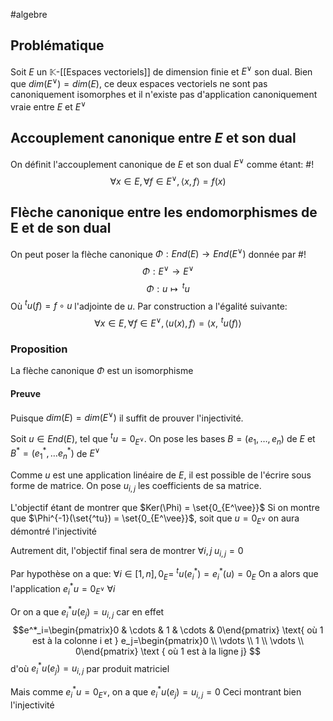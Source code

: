 #algebre 

## Problématique
Soit $E$ un $\mathbb K$-[[Espaces vectoriels]] de dimension finie et $E^\vee$ son dual. Bien que $dim(E^\vee) = dim(E)$, ce deux espaces vectoriels ne sont pas canoniquement isomorphes et il n'existe pas d'application canoniquement vraie entre $E$ et $E^\vee$

## Accouplement canonique entre $E$ et son dual
On définit l'accouplement canonique de $E$ et son dual $E^\vee$ comme étant: #!
$$\forall x \in E, \forall f\in E^\vee, \langle x , f\rangle = f(x)$$
<!--ID: 1709993834147-->


## Flèche canonique entre les endomorphismes de E et de son dual
On peut poser la flèche canonique $\Phi: End(E) \to End(E^\vee)$ donnée par #!
$$\Phi: E^\vee \to E^\vee$$
$$\Phi: u \mapsto\,^tu$$
Où $^tu(f) = f \circ u$  l'adjointe de $u$.
Par construction a l'égalité suivante:
$$\forall x \in E, \forall f \in E^\vee, \langle u(x), f\rangle = \langle x,\, ^tu(f)\rangle$$
<!--ID: 1709993834151-->

### Proposition
La flèche canonique $\Phi$ est un isomorphisme

#### Preuve
Puisque $dim(E) = dim(E^\vee)$ il suffit de prouver l'injectivité.

Soit $u \in End(E)$, tel que $^tu=0_{E^\vee}$. 
On pose les bases $B = (e_1, \dots, e_n)$ de $E$ et $B^* = (e^*_1, \dots e^*_n)$ de $E^\vee$

Comme $u$ est une application linéaire de $E$, il est possible de l'écrire sous forme de matrice.
On pose $u_{i,j}$ les coefficients de sa matrice.

L'objectif étant de montrer que $Ker(\Phi) = \set{0_{E^\vee}}$
Si on montre que $\Phi^{-1}(\set{^tu}) = \set{0_{E^\vee}}$, soit que $u = 0_{E^\vee}$ on aura démontré l'injectivité

Autrement dit, l'objectif final sera de montrer $\forall i, j \; u_{i,j} = 0$

Par hypothèse on a que:
$\forall i \in [1, n], 0_E =$ $^tu(e_i^*) = e_i^*(u) = 0_E$ 
On a alors que l'application $e^*_i u = 0_{E^\vee}$ $\forall i$

Or on a que $e^*_i u (e_j) =u_{i,j}$ car en effet
$$e^*_i=\begin{pmatrix}0 & \cdots & 1 & \cdots & 0\end{pmatrix} \text{ où 1 est à la colonne i et } e_j=\begin{pmatrix}0 \\ \vdots \\ 1 \\ \vdots \\ 0\end{pmatrix} \text { où 1 est à la ligne j} $$
d'où $e^*_i u (e_j) =u_{i,j}$ par produit matriciel

Mais comme $e^*_i u = 0_{E^\vee}$, on a que $e^*_i u (e_j) =u_{i,j} = 0$
Ceci montrant bien l'injectivité

$$\tag*{$\blacksquare$}$$



